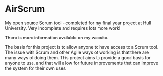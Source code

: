 # AirScrum
My open source Scrum tool - completed for my final year project at Hull University. Very incomplete and requires lots more work!

There is more information available on my website.

The basis for this project is to allow anyone to have access to a Scrum tool. 
The issue with Scrum and other Agile ways of working is that there are many ways of doing them.
This project aims to provide a good basis for anyone to use, and that will allow for future improvements that can improve the system
for their own uses.
